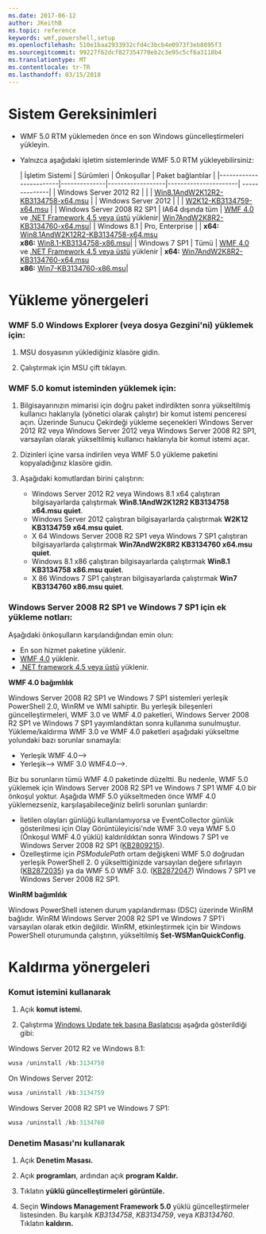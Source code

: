 ```yaml
---
ms.date: 2017-06-12
author: JKeithB
ms.topic: reference
keywords: wmf,powershell,setup
ms.openlocfilehash: 510e1baa2933932cfd4c3bcb4e0973f3eb8095f3
ms.sourcegitcommit: 99227f62dcf827354770eb2c3e95c5cf6a3118b4
ms.translationtype: MT
ms.contentlocale: tr-TR
ms.lasthandoff: 03/15/2018
---
```

# <a name="system-requirements"></a>Sistem Gereksinimleri

- WMF 5.0 RTM yüklemeden önce en son Windows güncelleştirmeleri yükleyin.
- Yalnızca aşağıdaki işletim sistemlerinde WMF 5.0 RTM yükleyebilirsiniz:

    | İşletim Sistemi       | Sürümleri         | Önkoşullar        |  Paket bağlantılar |
    |------------------------|--------------|------------------|----------------------| --------------|
    | Windows Server 2012 R2 |  |  | [Win8.1AndW2K12R2-KB3134758-x64.msu](http://go.microsoft.com/fwlink/?LinkId=717507) |
    | Windows Server 2012    |  |  | [W2K12-KB3134759-x64.msu](http://go.microsoft.com/fwlink/?LinkId=717506) |
    | Windows Server 2008 R2 SP1 | IA64 dışında tüm | [WMF 4.0](http://www.microsoft.com/en-us/download/details.aspx?id=40855) ve [.NET Framework 4.5 veya üstü](https://msdn.microsoft.com/library/5a4x27ek.aspx) yüklenir| [Win7AndW2K8R2-KB3134760-x64.msu](http://go.microsoft.com/fwlink/?LinkId=717504)|
    | Windows 8.1 | Pro, Enterprise | | **x64:**  [Win8.1AndW2K12R2-KB3134758-x64.msu](http://go.microsoft.com/fwlink/?LinkId=717507) </br> **x86:**  [Win8.1-KB3134758-x86.msu](http://go.microsoft.com/fwlink/?LinkID=717963)|
    | Windows 7 SP1 | Tümü | [WMF 4.0](http://www.microsoft.com/en-us/download/details.aspx?id=40855) ve [.NET Framework 4.5 veya üstü](https://msdn.microsoft.com/library/5a4x27ek.aspx) yüklenir | **x64:**  [Win7AndW2K8R2-KB3134760-x64.msu](http://go.microsoft.com/fwlink/?LinkId=717504)  </br> **x86:**  [Win7-KB3134760-x86.msu](http://go.microsoft.com/fwlink/?LinkID=717962)|

# <a name="installation-instructions"></a>Yükleme yönergeleri

### <a name="to-install-wmf-50-from-windows-explorer-or-file-explorer"></a>WMF 5.0 Windows Explorer (veya dosya Gezgini'ni) yüklemek için:

1. MSU dosyasının yüklediğiniz klasöre gidin.

2. Çalıştırmak için MSU çift tıklayın.

### <a name="to-install-wmf-50-from-command-prompt"></a>WMF 5.0 komut isteminden yüklemek için:

1. Bilgisayarınızın mimarisi için doğru paket indirdikten sonra yükseltilmiş kullanıcı haklarıyla (yönetici olarak çalıştır) bir komut istemi penceresi açın. Üzerinde Sunucu Çekirdeği yükleme seçenekleri Windows Server 2012 R2 veya Windows Server 2012 veya Windows Server 2008 R2 SP1, varsayılan olarak yükseltilmiş kullanıcı haklarıyla bir komut istemi açar.

2. Dizinleri içine varsa indirilen veya WMF 5.0 yükleme paketini kopyaladığınız klasöre gidin.

3. Aşağıdaki komutlardan birini çalıştırın:
    - Windows Server 2012 R2 veya Windows 8.1 x64 çalıştıran bilgisayarlarda çalıştırmak **Win8.1AndW2K12R2 KB3134758 x64.msu quiet**.
    - Windows Server 2012 çalıştıran bilgisayarlarda çalıştırmak **W2K12 KB3134759 x64.msu quiet**.
    - X 64 Windows Server 2008 R2 SP1 veya Windows 7 SP1 çalıştıran bilgisayarlarda çalıştırmak **Win7AndW2K8R2 KB3134760 x64.msu quiet**.
    - Windows 8.1 x86 çalıştıran bilgisayarlarda çalıştırmak **Win8.1 KB3134758 x86.msu quiet**.
    - X 86 Windows 7 SP1 çalıştıran bilgisayarlarda çalıştırmak **Win7 KB3134760 x86.msu quiet**.

### <a name="additional-installation-notes-for-windows-server-2008-r2-sp1-and-windows-7-sp1"></a>Windows Server 2008 R2 SP1 ve Windows 7 SP1 için ek yükleme notları:

Aşağıdaki önkoşulların karşılandığından emin olun:
- En son hizmet paketine yüklenir.
- [WMF 4.0](http://www.microsoft.com/en-us/download/details.aspx?id=40855) yüklenir.
- [.NET framework 4.5 veya üstü](https://msdn.microsoft.com/library/5a4x27ek.aspx) yüklenir.

**WMF 4.0 bağımlılık**

Windows Server 2008 R2 SP1 ve Windows 7 SP1 sistemleri yerleşik PowerShell 2.0, WinRM ve WMI sahiptir. Bu yerleşik bileşenleri güncelleştirmeleri, WMF 3.0 ve WMF 4.0 paketleri, Windows Server 2008 R2 SP1 ve Windows 7 SP1 yayımlandıktan sonra kullanıma sunulmuştur. Yükleme/kaldırma WMF 3.0 ve WMF 4.0 paketleri aşağıdaki yükseltme yolundaki bazı sorunlar sınamayla:

- Yerleşik WMF 4.0-->
- Yerleşik--> WMF 3.0 WMF4.0-->. 

Biz bu sorunların tümü WMF 4.0 paketinde düzeltti. Bu nedenle, WMF 5.0 yüklemek için Windows Server 2008 R2 SP1 ve Windows 7 SP1 WMF 4.0 bir önkoşul yoktur. Aşağıda WMF 5.0 yükseltmeden önce WMF 4.0 yüklemezseniz, karşılaşabileceğiniz belirli sorunları şunlardır:

- İletilen olayları günlüğü kullanılamıyorsa ve EventCollector günlük gösterilmesi için Olay Görüntüleyicisi'nde WMF 3.0 veya WMF 5.0 (Önkoşul WMF 4.0 yüklü) kaldırıldıktan sonra Windows 7 SP1 ve Windows Server 2008 R2 SP1 ([KB2809215](https://support.microsoft.com/en-us/kb/2809215)).
- Özelleştirme için *PSModulePath* ortam değişkeni WMF 5.0 doğrudan yerleşik PowerShell 2. 0 yükselttiğinizde varsayılan değere sıfırlayın ([KB2872035](https://support.microsoft.com/en-us/kb/2872035)) ya da WMF 5.0 WMF 3.0. ([KB2872047](https://support.microsoft.com/en-us/kb/2872047)) Windows 7 SP1 ve Windows Server 2008 R2 SP1.

**WinRM bağımlılık**

Windows PowerShell istenen durum yapılandırması (DSC) üzerinde WinRM bağlıdır. WinRM Windows Server 2008 R2 SP1 ve Windows 7 SP1'i varsayılan olarak etkin değildir. WinRM, etkinleştirmek için bir Windows PowerShell oturumunda çalıştırın, yükseltilmiş **Set-WSManQuickConfig**.

# <a name="uninstallation-instructions"></a>Kaldırma yönergeleri

### <a name="using-command-prompt"></a>Komut istemini kullanarak

1.  Açık **komut istemi.**

2.  Çalıştırma [Windows Update tek başına Başlatıcısı](https://support.microsoft.com/en-us/kb/934307) aşağıda gösterildiği gibi:

Windows Server 2012 R2 ve Windows 8.1:
```powershell
wusa /uninstall /kb:3134758
```
On Windows Server 2012:
```powershell
wusa /uninstall /kb:3134759
```
Windows Server 2008 R2 SP1 ve Windows 7 SP1:
```powershell
wusa /uninstall /kb:3134760
```

### <a name="using-control-panel"></a>Denetim Masası'nı kullanarak

1.  Açık **Denetim Masası.**

2.  Açık **programları**, ardından açık **program Kaldır.**

3.  Tıklatın **yüklü güncelleştirmeleri görüntüle.**

4.  Seçin **Windows Management Framework 5.0** yüklü güncelleştirmeler listesinden. Bu karşılık *KB3134758*, *KB3134759*, veya *KB3134760*. Tıklatın **kaldırın.**

